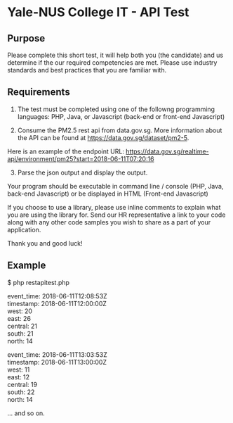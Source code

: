Yale-NUS College IT - API Test
==============================

## Purpose

Please complete this short test, it will help both you (the candidate) and us determine if the our required competencies are met. Please use industry standards and best practices that you are familiar with. 

## Requirements

1. The test must be completed using one of the followng programming languages: PHP, Java, or Javascript (back-end or front-end Javascript)

2. Consume the PM2.5 rest api from data.gov.sg. More information about the API can be found at https://data.gov.sg/dataset/pm2-5.

Here is an example of the endpoint URL: https://data.gov.sg/realtime-api/environment/pm25?start=2018-06-11T07:20:16

3. Parse the json output and display the output.

Your program should be executable in command line / console (PHP, Java, back-end Javascript) or be displayed in HTML (Front-end Javascript)

If you choose to use a library, please use inline comments to explain what you are using the library for. Send our HR representative a link to your code along with any other code samples you wish to share as a part of your application. 

Thank you and good luck!

## Example

$ php restapitest.php


event_time: 2018-06-11T12:08:53Z  
timestamp: 2018-06-11T12:00:00Z  
west: 20  
east: 26  
central: 21  
south: 21  
north: 14  


event_time: 2018-06-11T13:03:53Z  
timestamp: 2018-06-11T13:00:00Z  
west: 11  
east: 12  
central: 19  
south: 22  
north: 14  

... and so on.
